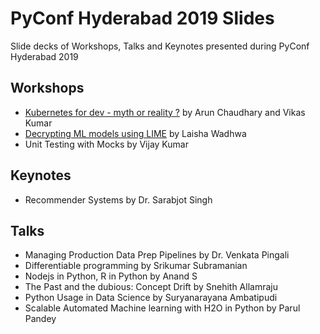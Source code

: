 # PyConf Hyderabad 2019 Slides
Slide decks of Workshops, Talks and Keynotes presented during PyConf Hyderabad 2019

## Workshops
- [Kubernetes for dev - myth or reality ?](https://github.com/vikasit12/PyConf2019-k8s-workshop/) by Arun Chaudhary and Vikas Kumar
- [Decrypting ML models using LIME](https://github.com/laishawadhwa/PyConf-2019---Lime-Workshop) by Laisha Wadhwa
- Unit Testing with Mocks by Vijay Kumar

## Keynotes
- Recommender Systems by Dr. Sarabjot Singh

## Talks
- Managing Production Data Prep Pipelines by Dr. Venkata Pingali
- Differentiable programming by Srikumar Subramanian
- Nodejs in Python, R in Python by Anand S
- The Past and the dubious: Concept Drift by Snehith Allamraju
- Python Usage in Data Science by Suryanarayana Ambatipudi
- Scalable Automated Machine learning with H2O in Python by Parul Pandey
